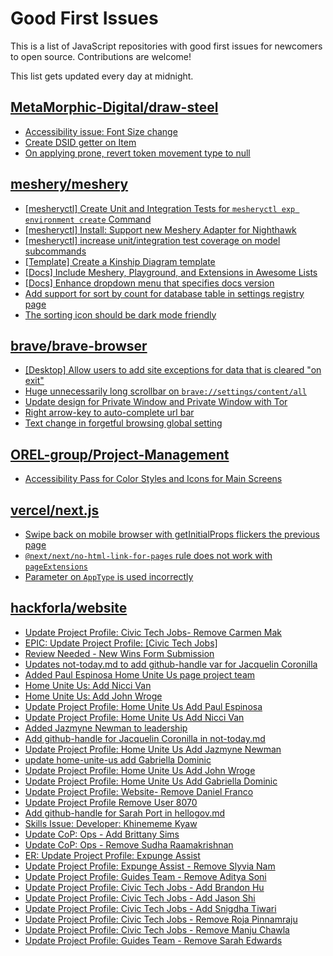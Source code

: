 # Good First Issues

This is a list of JavaScript repositories with good first issues for newcomers to open source. Contributions are welcome!

This list gets updated every day at midnight.

## [MetaMorphic-Digital/draw-steel](https://github.com/MetaMorphic-Digital/draw-steel)

- [Accessibility issue: Font Size change](https://github.com/MetaMorphic-Digital/draw-steel/issues/322)
- [Create DSID getter on Item](https://github.com/MetaMorphic-Digital/draw-steel/issues/389)
- [On applying prone, revert token movement type to null](https://github.com/MetaMorphic-Digital/draw-steel/issues/431)

## [meshery/meshery](https://github.com/meshery/meshery)

- [[mesheryctl] Create Unit and Integration Tests for `mesheryctl exp environment create` Command](https://github.com/meshery/meshery/issues/12138)
- [[mesheryctl] Install: Support new Meshery Adapter for Nighthawk](https://github.com/meshery/meshery/issues/10371)
- [[mesheryctl] increase unit/integration test coverage on model subcommands](https://github.com/meshery/meshery/issues/14042)
- [[Template] Create a Kinship Diagram template](https://github.com/meshery/meshery/issues/12452)
- [[Docs] Include Meshery, Playground, and Extensions in Awesome Lists](https://github.com/meshery/meshery/issues/13426)
- [[Docs] Enhance dropdown menu that specifies docs version](https://github.com/meshery/meshery/issues/9227)
- [Add support for sort by count for database table in settings registry page](https://github.com/meshery/meshery/issues/13958)
- [The sorting icon should be dark mode friendly](https://github.com/meshery/meshery/issues/13306)

## [brave/brave-browser](https://github.com/brave/brave-browser)

- [[Desktop] Allow users to add site exceptions for data that is cleared "on exit"](https://github.com/brave/brave-browser/issues/10493)
- [Huge unnecessarily long scrollbar on `brave://settings/content/all`](https://github.com/brave/brave-browser/issues/44696)
- [Update design for Private Window and Private Window with Tor](https://github.com/brave/brave-browser/issues/44909)
- [Right arrow-key to auto-complete url bar](https://github.com/brave/brave-browser/issues/44927)
- [Text change in forgetful browsing global setting](https://github.com/brave/brave-browser/issues/30163)

## [OREL-group/Project-Management](https://github.com/OREL-group/Project-Management)

- [Accessibility Pass for Color Styles and Icons for Main Screens](https://github.com/OREL-group/Project-Management/issues/196)

## [vercel/next.js](https://github.com/vercel/next.js)

- [Swipe back on mobile browser with getInitialProps flickers the previous page](https://github.com/vercel/next.js/issues/10465)
- [`@next/next/no-html-link-for-pages` rule does not work with `pageExtensions`](https://github.com/vercel/next.js/issues/53473)
- [Parameter on `AppType` is used incorrectly](https://github.com/vercel/next.js/issues/42846)

## [hackforla/website](https://github.com/hackforla/website)

- [Update Project Profile: Civic Tech Jobs- Remove Carmen Mak](https://github.com/hackforla/website/issues/7995)
- [EPIC: Update Project Profile: [Civic Tech Jobs]](https://github.com/hackforla/website/issues/8123)
- [Review Needed - New Wins Form Submission](https://github.com/hackforla/website/issues/8145)
- [Updates not-today.md to add github-handle var for Jacquelin Coronilla](https://github.com/hackforla/website/pull/8140)
- [Added Paul Espinosa Home Unite Us page project team](https://github.com/hackforla/website/pull/8143)
- [Home Unite Us: Add Nicci Van](https://github.com/hackforla/website/pull/8142)
- [Home Unite Us: Add John Wroge](https://github.com/hackforla/website/pull/8141)
- [Update Project Profile: Home Unite Us Add Paul Espinosa](https://github.com/hackforla/website/issues/7944)
- [Update Project Profile: Home Unite Us Add Nicci Van](https://github.com/hackforla/website/issues/7953)
- [Added Jazmyne Newman to leadership](https://github.com/hackforla/website/pull/8126)
- [Add github-handle for Jacquelin Coronilla in not-today.md](https://github.com/hackforla/website/issues/7782)
- [Update Project Profile: Home Unite Us Add Jazmyne Newman](https://github.com/hackforla/website/issues/7943)
- [update home-unite-us add Gabriella Dominic](https://github.com/hackforla/website/pull/8124)
- [Update Project Profile: Home Unite Us Add John Wroge](https://github.com/hackforla/website/issues/7926)
- [Update Project Profile: Home Unite Us Add Gabriella Dominic](https://github.com/hackforla/website/issues/7924)
- [Update Project Profile: Website- Remove Daniel Franco](https://github.com/hackforla/website/issues/8122)
- [Update Project Profile Remove User 8070](https://github.com/hackforla/website/pull/8092)
- [Add github-handle for Sarah Port in hellogov.md](https://github.com/hackforla/website/issues/7402)
- [Skills Issue: Developer: Khinememe Kyaw](https://github.com/hackforla/website/issues/7894)
- [Update CoP: Ops - Add Brittany Sims](https://github.com/hackforla/website/issues/8120)
- [Update CoP: Ops - Remove Sudha Raamakrishnan](https://github.com/hackforla/website/issues/8119)
- [ER: Update Project Profile: Expunge Assist](https://github.com/hackforla/website/issues/8087)
- [Update Project Profile: Expunge Assist - Remove Slyvia Nam](https://github.com/hackforla/website/issues/8117)
- [Update Project Profile: Guides Team - Remove Aditya Soni](https://github.com/hackforla/website/issues/8113)
- [Update Project Profile: Civic Tech Jobs - Add Brandon Hu](https://github.com/hackforla/website/issues/8112)
- [Update Project Profile: Civic Tech Jobs - Add Jason Shi](https://github.com/hackforla/website/issues/8111)
- [Update Project Profile: Civic Tech Jobs - Add Snigdha Tiwari](https://github.com/hackforla/website/issues/8110)
- [Update Project Profile: Civic Tech Jobs - Remove Roja Pinnamraju](https://github.com/hackforla/website/issues/8109)
- [Update Project Profile: Civic Tech Jobs - Remove Manju Chawla](https://github.com/hackforla/website/issues/8108)
- [Update Project Profile: Guides Team - Remove Sarah Edwards](https://github.com/hackforla/website/issues/8086)

